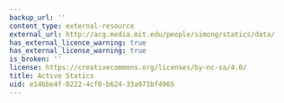 ```yaml
---
backup_url: ''
content_type: external-resource
external_url: http://acg.media.mit.edu/people/simong/statics/data/
has_external_licence_warning: true
has_external_license_warning: true
is_broken: ''
license: https://creativecommons.org/licenses/by-nc-sa/4.0/
title: Active Statics
uid: e14bbe4f-0222-4cf6-b624-33a971bf4965
---
```

